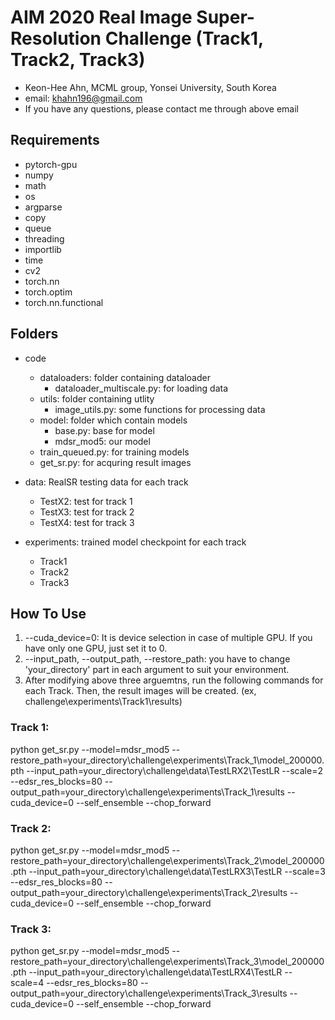 # AIM 2020 Real Image Super-Resolution Challenge (Track1, Track2, Track3)
- Keon-Hee Ahn, MCML group, Yonsei University, South Korea
- email: khahn196@gmail.com
- If you have any questions, please contact me through above email

## Requirements
- pytorch-gpu 
- numpy
- math
- os
- argparse
- copy
- queue
- threading
- importlib
- time
- cv2
- torch.nn
- torch.optim
- torch.nn.functional

## Folders
- code
	- dataloaders: folder containing dataloader
		- dataloader_multiscale.py: for loading data
	- utils: folder containing utlity
		- image_utils.py: some functions for processing data
	- model: folder which contain models
		- base.py: base for model
		- mdsr_mod5: our model
	- train_queued.py: for training models
	- get_sr.py: for acquring result images

- data: RealSR testing data for each track 
	- TestX2: test for track 1
	- TestX3: test for track 2
	- TestX4: test for track 3

- experiments: trained model checkpoint for each track 
	- Track1
	- Track2
	- Track3

## How To Use
1. --cuda_device=0: It is device selection in case of multiple GPU. If you have only one GPU, just set it to 0.
2. --input_path, --output_path, --restore_path: you have to change 'your_directory' part in each argument to suit your environment.
3. After modifying above three arguemtns, run the following commands for each Track. Then, the result images will be created. (ex, challenge\experiments\Track1\results\)

### Track 1:
python get_sr.py --model=mdsr_mod5 --restore_path=your_directory\challenge\experiments\Track_1\model_200000.pth --input_path=your_directory\challenge\data\TestLRX2\TestLR --scale=2 --edsr_res_blocks=80 --output_path=your_directory\challenge\experiments\Track_1\results --cuda_device=0  --self_ensemble --chop_forward 

### Track 2:
python get_sr.py --model=mdsr_mod5 --restore_path=your_directory\challenge\experiments\Track_2\model_200000.pth --input_path=your_directory\challenge\data\TestLRX3\TestLR --scale=3 --edsr_res_blocks=80 --output_path=your_directory\challenge\experiments\Track_2\results --cuda_device=0  --self_ensemble --chop_forward 

### Track 3:
python get_sr.py --model=mdsr_mod5 --restore_path=your_directory\challenge\experiments\Track_3\model_200000.pth --input_path=your_directory\challenge\data\TestLRX4\TestLR --scale=4 --edsr_res_blocks=80 --output_path=your_directory\challenge\experiments\Track_3\results --cuda_device=0  --self_ensemble --chop_forward 
